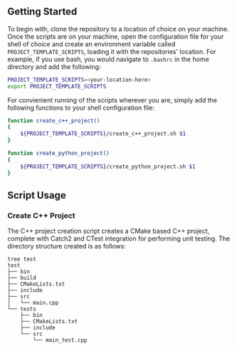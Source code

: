 ## Getting Started
To begin with, clone the repository to a location of choice on your machine.
Once the scripts are on your machine, open the configuration file for your
shell of choice and create an environment variable called `PROJECT_TEMPLATE_SCRIPTS`,
loading it with the repositories' location. For example, if you use bash, you
would navigate to `.bashrc` in the home directory and add the following:
```bash
PROJECT_TEMPLATE_SCRIPTS=<your-location-here>
export PROJECT_TEMPLATE_SCRIPTS
```
For convienient running of the scripts wherever you are, simply add
the following functions to your shell configuration file:
```bash
function create_c++_project()
{
    ${PROJECT_TEMPLATE_SCRIPTS}/create_c++_project.sh $1
}

function create_python_project()
{
    ${PROJECT_TEMPLATE_SCRIPTS}/create_python_project.sh $1
}
```

## Script Usage

### Create C++ Project
The C++ project creation script creates a CMake based C++ project, complete
with Catch2 and CTest integration for performing unit testing. The directory
structure created is as follows:
```console
tree test
test
├── bin
├── build
├── CMakeLists.txt
├── include
├── src
│   └── main.cpp
└── tests
    ├── bin
    ├── CMakeLists.txt
    ├── include
    └── src
        └── main_test.cpp
```
